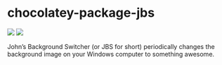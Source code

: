 # chocolatey-package-jbs
[![](https://img.shields.io/chocolatey/v/jbs?color=green&label=jbs)](https://chocolatey.org/packages/jbs) [![](https://img.shields.io/chocolatey/dt/jbs)](https://chocolatey.org/packages/jbs)

John’s Background Switcher (or JBS for short) periodically changes the background image on your Windows computer to something awesome.